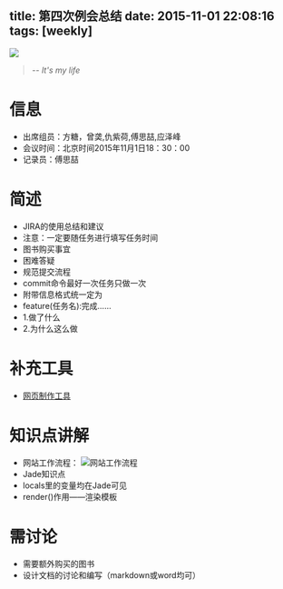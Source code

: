 title: 第四次例会总结
date: 2015-11-01 22:08:16
tags: [weekly]
---
![ ](/img/fusizhe/meetingsummary/summaryimg1.jpg)
>-- <cite>It's my life</cite>

# 信息
- 出席组员：方糖，曾䶮,仇紫荷,傅思喆,应泽峰
- 会议时间：北京时间2015年11月1日18：30：00
- 记录员：傅思喆

# 简述
- JIRA的使用总结和建议
 - 注意：一定要随任务进行填写任务时间
- 图书购买事宜
- 困难答疑
- 规范提交流程
 - commit命令最好一次任务只做一次
 - 附带信息格式统一定为 
  - feature(任务名):完成……
  - 1.做了什么
  - 2.为什么这么做

# 补充工具
- [网页制作工具](www.draw.io)

# 知识点讲解
- 网站工作流程：
![网站工作流程](/img/fusizhe/meetingsummary/summaryimg2.png)
- Jade知识点
 - locals里的变量均在Jade可见
 - render()作用——渲染模板

# 需讨论
- 需要额外购买的图书
- 设计文档的讨论和编写（markdown或word均可）
